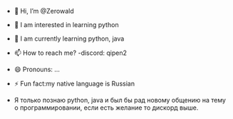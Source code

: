 - 👋 Hi, I’m @Zerowald
- 👀 I am interested in learning python 
- 🌱 I am currently learning python, java
  
- 📫 How to reach me? -discord: qipen2
- 😄 Pronouns: ...
- ⚡ Fun fact:my native language is Russian
- Я только познаю python, java и был бы рад новому общению на тему о программировании, если есть желание то дискорд выше.
<!---
Zerowald/Zerowald is a ✨ special ✨ repository because its `README.md` (this file) appears on your GitHub profile.
You can click the Preview link to take a look at your changes.
--->
